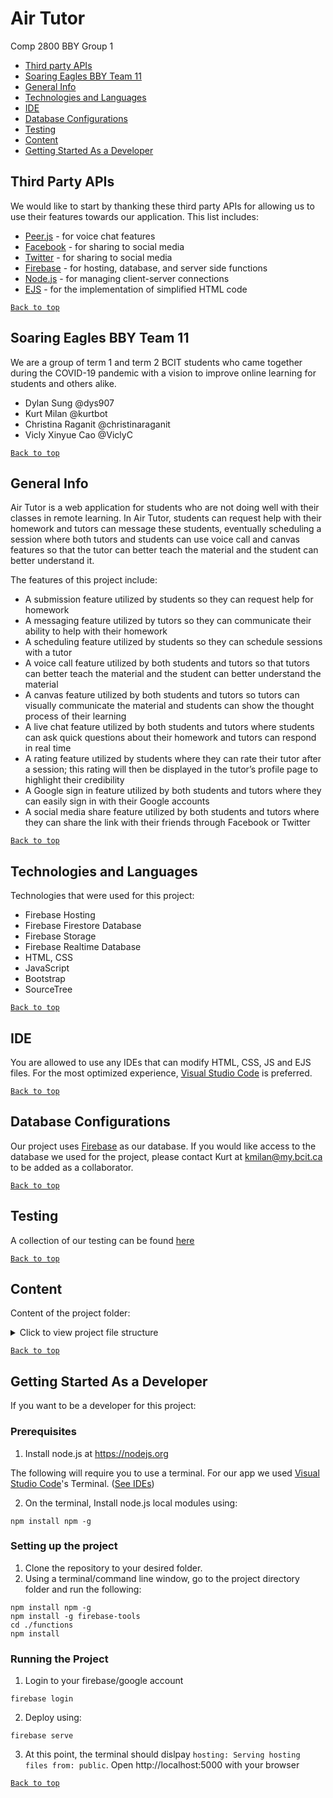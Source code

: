 # Air Tutor
Comp 2800 BBY Group 1
* [Third party APIs](#third-party-apis)
* [Soaring Eagles BBY Team 11](#soaring-eagles-bby-team-11)
* [General Info](#general-info)
* [Technologies and Languages](#technologies-and-languages)
* [IDE](#ide)
* [Database Configurations](#database-configurations)
* [Testing](#testing)
* [Content](#content)
* [Getting Started As a Developer](#getting-started-as-a-developer)

## Third Party APIs
We would like to start by thanking these third party APIs for allowing us to use their features towards our application. This list includes:

* [Peer.js](https://peerjs.com/) - for voice chat features
* [Facebook](https://developers.facebook.com/) - for sharing to social media
* [Twitter](https://public.twitter.com/) - for sharing to social media
* [Firebase](https://firebase.google.com/) - for hosting, database, and server side functions
* [Node.js](https://nodejs.org/) - for managing client-server connections
* [EJS](https://ejs.co/) - for the implementation of simplified HTML code

[`Back to top`](#air-tutor)

## Soaring Eagles BBY Team 11
We are a group of term 1 and term 2 BCIT students who came together during the COVID-19 pandemic with a vision to improve online learning for students and others alike.

* Dylan Sung @dys907
* Kurt Milan @kurtbot
* Christina Raganit @christinaraganit
* Vicly Xinyue Cao @ViclyC

[`Back to top`](#air-tutor)

## General Info
Air Tutor is a web application for students who are not doing well with their classes in remote learning. In Air Tutor, students can request help with their homework and tutors can message these students, eventually scheduling a session where both tutors and students can use voice call and canvas features so that the tutor can better teach the material and the student can better understand it. 

The features of this project include:
* A submission feature utilized by students so they can request help for homework
* A messaging feature utilized by tutors so they can communicate their ability to help with their homework
* A scheduling feature utilized by students so they can schedule sessions with a tutor
* A voice call feature utilized by both students and tutors so that tutors can better teach the material and the student can better understand the material
* A canvas feature utilized by both students and tutors so tutors can visually communicate the material and students can show the thought process of their learning
* A live chat feature utilized by both students and tutors where students can ask quick questions about their homework and tutors can respond in real time
* A rating feature utilized by students where they can rate their tutor after a session; this rating will then be displayed in the tutor’s profile page to highlight their credibility
* A Google sign in feature utilized by both students and tutors where they can easily sign in with their Google accounts 
* A social media share feature utilized by both students and tutors where they can share the link with their friends through Facebook or Twitter

[`Back to top`](#air-tutor)

## Technologies and Languages
Technologies that were used for this project:
* Firebase Hosting
* Firebase Firestore Database
* Firebase Storage
* Firebase Realtime Database
* HTML, CSS
* JavaScript
* Bootstrap 
* SourceTree

[`Back to top`](#air-tutor)

## IDE
You are allowed to use any IDEs that can modify HTML, CSS, JS and EJS files. For the most optimized experience, [Visual Studio Code](https://code.visualstudio.com/) is preferred. 

[`Back to top`](#air-tutor)

## Database Configurations
Our project uses [Firebase](https://firebase.google.com/) as our database. If you would like access to the database we used for the project, please contact Kurt at kmilan@my.bcit.ca to be added as a collaborator.

[`Back to top`](#air-tutor)

## Testing
A collection of our testing can be found [here](https://docs.google.com/spreadsheets/d/1w_DwtOxdh7Je-ZAJAFM1gmMqTpkg7mqOjzbRgI-4DOA/edit#gid=394496370)

[`Back to top`](#air-tutor)

## Content
Content of the project folder:

<details>
<summary>Click to view project file structure</summary>

	Top level of project folder: 
	├── .firebaserc							# File that stores FIrebase project aliases
	├── .gitignore              					# Git ignore file
	├── database.rules.json        					# Rules for firebase database
	├── firebase.json              					# File defining Firebase Hosting configurations
	├── firebase.indexes.json       				# File for Firebase indexes
	├── firestore.rules             				# Files for firebase firestore security rules
	├──storage.rules             					# Files for firebase storage security rules

	It has the following subfolders:
	├── .firebase                					# Folder for firebase
	├── .git                     					# Folder for git repo
	├── functions                   				# Server side dynamic contents
	|	└── views						# where the ejs files are
	|		├── pages					# html pages but viewed by ejs
	|		|	/aboutus.ejs				# The about us page when viewed by users
	|		|	/aboutus2.ejs				# The about us page when viewed by non-users
	|		|	/editprofile.ejs			# The page for the user to edit their profile details
	|		|	/faq.ejs				# The FAQ page when viewed by users
	|		|	/faq2.ejs 				# The FAQ page when viewed by non-users
	|		|	/home.ejs 				# The home page, the first thing users see when they log in
	|		|	/index.ejs 				# The landing page, the first thing first-time visitors see 
	|		|	/livechat.ejs 				# The live chat page for students and tutors to talk in real-time
	|		|	/login.ejs 				# The login page for students and tutors to log into their accounts
	|		|	/messages.ejs 				# The messages page for students and tutors to view their message history
	|		|	/messaging.ejs 				# The messaging page for students and tutors to message in real-time
	|		|	/myschedule.ejs 			# The schedule page for students and tutors to view their scheduled sessions	
	|		|	/post.ejs 				# The posts page, where students’ requests are compiled
	|		|	/profile.ejs				# The profile page, where students and tutors can view their own profile	
	|		|	/rating.ejs				# The rating page asking whether or not the tutor gave the student the information they needed, which the student sees after the session
	|		|	/request.ejs 				# The make a request page where the student can specify the details for the topic they need help with and submit it to the posts page
	|		|	/request_confirm.ejs			# The request confirmation page where the student confirms the details of their request
	|		|	/schedule.ejs				# The schedule a session page, where the student can schedule a session with their tutor
	|		|	/schedule_confirm.ejs			# The schedule confirmation page where the student confirms the details of their scheduled session
	|		|	/session.ejs				# The session page, where both the student and tutor attend at the time of their scheduled session
	|		|	/shop.ejs				# The shop page, where users can purchase credits towards their account
	|		|	/signup.ejs				# The sign up page, where users are redirected after authenticating with their google accounts for the first time
	|		|	/viewprofile.ejs			# The view profile page, where users can look at other user profiles.
	|		└── partials					# Reusable EJS partials laid on top of different pages
	|			/countryselector.ejs			# A drop down selector for all available countries. Taken from https://www.technicalkeeda.com  
	|			/favicon.ejs				# The favicon appearing in all tab logos on the browser
	|			/footer.ejs				# The footer that appears on most pages of the application
	|			/languageselector.ejs			# A drop down selector for all available languages. Taken from https://stackoverflow.com by sms247
	|			/navbar.ejs				# The side navigation bar that appears on most pages of the application. Html taken from: https://www.w3schools.com. Image from https://fontawesome.com/
	|			/nonstudentelector.ejs			# Drop down selector for non student information. “Education completed” dropdown taken from https://gist.github.com.
	|			/profileinfo.ejs			# Form and inputs used for general information in developer user registration
	|			/studentselector.ejs			# Drop down selectors for student users.
	|	/ .gitignore						# Git ignore file
	|	/firebase-debug.log					# Firebase debug log
	|	/index.js						# Server file that connects the public and functions folder. EJS configurations
	|	/package.json						# Required metadata for Air Tutor 
	|	/package-lock.json					# Versioned dependencies used for Air Tutor
	├── public                    					# Folder for static contents
	|	├── scripts						# Javascript files
	|	|	/aboutus.js					# js file of functions for aboutus.ejs
	|	|	/draw.js					# js file of drawing functions for session.ejs
	|	|	/editprofile.js					# js file of functions for editprofile.ejs
	|	|	/faq2.js					# js file of functions for faq2.ejs
	|	|	/fbscript.js					# js file that initializes the facebook sdk
	|	|	/firebase.js					# js file that initializes the firebase sdk
	|	|	/firebase-main.js				# js file that contains basic firebase functions
	|	|	/home.js					# js file of functions for home.ejs
	|	|	/index.js					# js file of functions for index.ejs
	|	|	/livechat.js					# js file of functions for livechat.ejs
	|	|	/login.js					# js file of functions for login.ejs
	|	|	/logout.js					# js file of functions for logout feature on navbar
	|	|	/messages.js					# js file of functions for messages.ejs
	|	|	/messaging.js					# js file of functions for messaging.ejs
	|	|	/myschedule.js					# js file of functions for myschedule.ejs
	|	|	/navbar.js					# js file of functions for navigation bar partial in navbar.ejs
	|	|	/plane.js					# js file of functions for easter egg airplane in footer.ejs
	|	|	/post.js					# js file of functions for post.ejs
	|	|	/profile.js					# js file of functions for profile.ejs
	|	|	/rating.js					# js file of functions for rating.ejs
	|	|	/request.js					# js file of functions for request.ejs
	|	|	/request_confirm.js				# js file of functions for request_confirm.ejs
	|	|	/schedule.js					# js file of functions for schedule.ejs
	|	|	/schedule_confirm.js				# js file of functions for schedule_confirm.ejs
	|	|	/session.js					# js file of functions other than drawing for session.ejs
	|	|	/shop.js					# js file of functions for shop.ejs
	|	|	/signup.js					# js file of functions for starting user database information
	|	|	/signup_1.js					# js file containing google signup functions
	|	|	/viewprofile.js					# js file of functions for viewprofile.ejs
	|	├── src							# Image files
	|	|	├── home					# Image files used on home.ejs
	|	|	|	/home-msg.png				# An image for the messaging featured used on the Home page, found on https://fontawesome.com/ and modified
	|	|	|	/home-request.png			# An image for the request feature used on the Home page, found on https://fontawesome.com/ and modified
	|	|	├── index					# Image files used on index.ejs
	|	|		/404.png				# An illustration of a large 404 symbol used on the 404 page, found on https://undraw.co/ 
	|	|		/collaboration-feature.png 		# An illustration of two chat heads and an interface used in the Index page, found on https://undraw.co/
	|	|		/faq.png				# An illustration of a woman with a question used on the FAQ page, found on https://undraw.co/
	|	|		/features-feature.png 			# An illustration of three people with a mobile and desktop and interface, found on https://undraw.co/
	|	|		/header.png				# An illustration of a woman doing work online used on the Index page, found on https://undraw.co/
	|	|		/login.png				# An illustration of four friends chatting with an interface on the background used on the Login page, found on https://undraw.co/
	|	|		/posting-feature.png			# An illustration of a man posting on an interface used on the Index page, found on https://undraw.co/
	|	|		/profile-creation.png			# An illustration of a man accompanied by his own profile in an interface, found on https://undraw.co/
	|	|		/scheduling-feature.png			# An illustration of a girl sorting her schedule with a calendar interface used in the Index age, found on https://undraw.co/
	|	|		/signup.png				# An illustration of a man accompanied by his own profile in an interface used in the Sign up page, found on https://undraw.co/
	|	|		/student.png				# An illustration of a student doing online learning used in the FAQ page, found on https://undraw.co/
	|	|		/teacher.png				# An illustration of a teacher doing online schooling used in the FAQ page, found on https://undraw.co/
	|	|		/testimonial1.jpg			# An image used in the first sample testimonial on the Index page, found on https://unsplash.com/, taken by Štefan Štefančík
	|	|		/testimonial2.jpg			# An image used in the second sample testimonial on the Index page, found on https://unsplash.com/, taken by Michał Parzuchowski
	|	|		/testimonial3.jpg			# An image used in the third sample testimonial on the Index page, found on https://unsplash.com/, taken by Taylor
	|	|	/airplane-logo.png				# An image of a white airplane, inspired by paper airplane logo designed by Janko Smit 	on Instagram
	|	|	/blue-logo.png					# An image of a blue airplane, used in easter egg on footer.ejs, inspired by paper airplane logo designed by Janko Smit 	on Instagram
	|	|	/chris.jpg					# An image of Chris, used in the About us page
	|	|	/favicon.png					# Our favicon image, used for every page
	|	|	/green-logo.png					# An image of a green airplane, inspired by paper airplane logo designed by Janko Smit 	on Instagram
	|	|	/kurt.jpg					# An image of Kurt, used in the About us page
	|	|	/light-blue-logo.png				# An image of a light blue airplane, inspired by paper airplane logo designed by Janko Smit on Instagram
	|	|	/logo.png					# An image of a different white airplane, inspired by paper airplane logo designed by Janko Smit on Instagram
	|	|	/money1.png					# An image of a coin, used in the Shop page, found on https://sergiovado27.blogspot.com/
	|	|	/money2.png					# An image of a few coins, used in the Shop page, found on http://icon-library.com/
	|	|	/money3.png					# An image of a bag of coins, used in the Shop page, found on http://clipart-library.com/
	|	|	/money4.png					# An image of a pile of coins, used in the Shop page, found on https://www.geitu.net/
	|	|	/no.png						# A red no button, used in the Messages page, found on https://imgbin.com/
	|	|	/profile.png					# A default black profile picture, used in Messaging page and Profile page (if user has no uploaded profile picture), found on https://www.flaticon.com/
	|	|	/profile-white.png				# A default white profile picture, used in the Home page (if user has no uploaded profile picture), found on https://www.flaticon.com/ but modified  
	|	|	/rsz_saltbae.jpg				# An image of Dylan, used in the About us page
	|	|	/vicly.jpg					# An image of Vicly, used in the About us page
	|	└── styles						# CSS files
	|		/404.css					# The styling for 404.ejs
	|		/about.css					# The styling for aboutus.ejs
	|		/about2.css					# The styling for aboutus2.ejs
	|		/base.css					# The general styling used for multiple pages
	|		/editprofile.css				# The styling for editprofile.ejs
	|		/faq.css					# The styling for faq.ejs
	|		/faq2.css					# The styling for faq2.ejs
	|		/footer.css					# The styling for footer in partial footer.ejs
	|		/home.css					# The styling for home.ejs
	|		/index.css					# The styling for index.ejs
	|		/livechat.css					# The styling for livechat.ejs
	|		/login.css					# The styling for login.ejs
	|		/messages.css					# The styling for messages.ejs
	|		/messaging.css					# The styling for messaging.ejs
	|		/myschedule.css					# The styling for myschedule.ejs
	|		/navbar.css					# The styling for the side navigation bar
	|		/post.css					# The styling for post.ejs
	|		/profile.css					# The styling for profile.ejs
	|		/rating.css					# The styling for rating.ejs
	|		/request.css					# The styling for request.ejs
	|		/session.css					# The styling for session.ejs
	|		/shop.css					# The styling for shop.ejs
	|		/signup.css					# The styling for signup.ejs
	|	/404.html						# Redirected 404 error page
	
</details>

[`Back to top`](#air-tutor)

## Getting Started As a Developer 
If you want to be a developer for this project:

### Prerequisites
1. Install node.js at https://nodejs.org

The following will require you to use a terminal. For our app we used [Visual Studio Code](https://code.visualstudio.com/)'s Terminal. ([See IDEs](#ide))

2. On the terminal, Install node.js local modules using:
```
npm install npm -g
```

### Setting up the project
1. Clone the repository to your desired folder.
2. Using a terminal/command line window, go to the project directory folder and run the following:

```
npm install npm -g
npm install -g firebase-tools
cd ./functions
npm install
```

### Running the Project
1. Login to your firebase/google account
```
firebase login
```
2. Deploy using:
```
firebase serve
```
3. At this point, the terminal should dislpay `hosting: Serving hosting files from: public`. Open http://localhost:5000 with your browser

[`Back to top`](#air-tutor)




